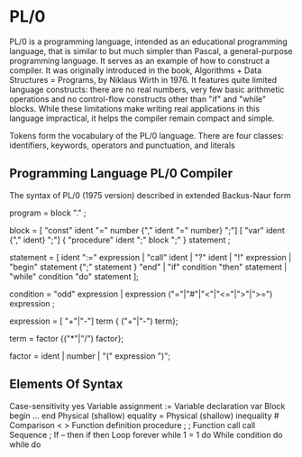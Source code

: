 # PL/0

PL/0 is a programming language, intended as an educational programming language, that is similar to but much simpler than Pascal, a general-purpose programming language. It serves as an example of how to construct a compiler. It was originally introduced in the book, Algorithms + Data Structures = Programs, by Niklaus Wirth in 1976. It features quite limited language constructs: there are no real numbers, very few basic arithmetic operations and no control-flow constructs other than "if" and "while" blocks. While these limitations make writing real applications in this language impractical, it helps the compiler remain compact and simple.

Tokens form the vocabulary of the PL/0 language. There are four classes: identifiers, keywords, operators and punctuation, and literals

## Programming Language PL/0 Compiler

The syntax of PL/0 (1975 version) described in extended Backus-Naur form

program = block "." ;

block = [ "const" ident "=" number {"," ident "=" number} ";"]
        [ "var" ident {"," ident} ";"]
        { "procedure" ident ";" block ";" } statement ;

statement = [ ident ":=" expression | "call" ident 
              | "?" ident | "!" expression 
              | "begin" statement {";" statement } "end" 
              | "if" condition "then" statement 
              | "while" condition "do" statement ];

condition = "odd" expression |
            expression ("="|"#"|"<"|"<="|">"|">=") expression ;

expression = [ "+"|"-"] term { ("+"|"-") term};

term = factor {("*"|"/") factor};

factor = ident | number | "(" expression ")";

## Elements Of Syntax

Case-sensitivity                yes
Variable assignment	        :=
Variable declaration	        var
Block	                        begin … end
Physical (shallow) equality	=
Physical (shallow) inequality	#
Comparison	                < >
Function definition	        procedure <name>; <body>;
Function call	                call <name>
Sequence	                ;
If – then	                if <condition> then <trueBlock>
Loop forever	                while 1 = 1 do <loopBody>
While condition do	        while do <loopBody>
